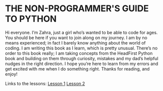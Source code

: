 # THE NON-PROGRAMMER'S GUIDE TO PYTHON

Hi everyone. I’m Zahra, just a girl who’s wanted to be able to code for ages. You should be here if you want to join along on my journey. I am by no means experienced; in fact I barely know anything about the world of coding. I am writing this book as I learn, which is pretty unusual. There’s no order to this book really; I am taking concepts from the HeadFirst Python book and building on them through curiosity, mistakes and my dad’s helpful nudges in the right direction. I hope you’re here to learn from my errors and get excited with me when I do something right. Thanks for reading, and enjoy!

Links to the lessons:
[Lesson 1](Lesson%201.md)
[Lesson 2](Lesson%202.md)
